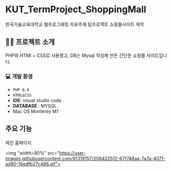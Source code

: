 # KUT_TermProject_ShoppingMall
한국기술교육대학교 웹프로그래밍 자유주제 텀프로젝트 
쇼핑몰사이트 제작

## 👋🏻 프로젝트 소개 
PHP와 HTMl + CSS로 사용했고, DB는 Mysql 작성해 만든 간단한 쇼핑몰 사이트입니다. 

### 💻 개발 환경 
- `PHP 8.0`
- `HTML&CSS`
- **IDE**: visual studio code 
- **DATABASE** : MYSQL 
- Mac OS Monterey M1

## 주요 기능 
####
메인 홈페이지 


<img "width=80%" src="https://user-images.githubusercontent.com/91319157/208422512-67f748aa-7a7a-4071-ad80-16edfb27c486.gif">



